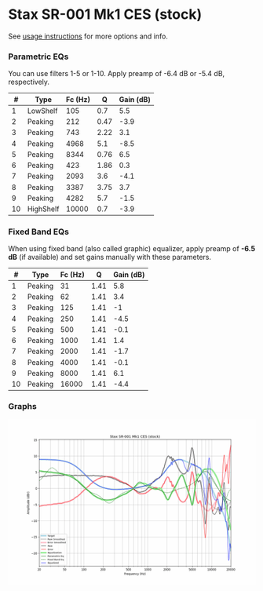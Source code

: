 # Stax SR-001 Mk1 CES (stock)
See [usage instructions](https://github.com/jaakkopasanen/AutoEq#usage) for more options and info.

### Parametric EQs
You can use filters 1-5 or 1-10. Apply preamp of -6.4 dB or -5.4 dB, respectively.

|   # | Type      |   Fc (Hz) |    Q |   Gain (dB) |
|-----|-----------|-----------|------|-------------|
|   1 | LowShelf  |       105 | 0.7  |         5.5 |
|   2 | Peaking   |       212 | 0.47 |        -3.9 |
|   3 | Peaking   |       743 | 2.22 |         3.1 |
|   4 | Peaking   |      4968 | 5.1  |        -8.5 |
|   5 | Peaking   |      8344 | 0.76 |         6.5 |
|   6 | Peaking   |       423 | 1.86 |         0.3 |
|   7 | Peaking   |      2093 | 3.6  |        -4.1 |
|   8 | Peaking   |      3387 | 3.75 |         3.7 |
|   9 | Peaking   |      4282 | 5.7  |        -1.5 |
|  10 | HighShelf |     10000 | 0.7  |        -3.9 |

### Fixed Band EQs
When using fixed band (also called graphic) equalizer, apply preamp of **-6.5 dB** (if available) and set gains manually with these parameters.

|   # | Type    |   Fc (Hz) |    Q |   Gain (dB) |
|-----|---------|-----------|------|-------------|
|   1 | Peaking |        31 | 1.41 |         5.8 |
|   2 | Peaking |        62 | 1.41 |         3.4 |
|   3 | Peaking |       125 | 1.41 |        -1   |
|   4 | Peaking |       250 | 1.41 |        -4.5 |
|   5 | Peaking |       500 | 1.41 |        -0.1 |
|   6 | Peaking |      1000 | 1.41 |         1.4 |
|   7 | Peaking |      2000 | 1.41 |        -1.7 |
|   8 | Peaking |      4000 | 1.41 |        -0.1 |
|   9 | Peaking |      8000 | 1.41 |         6.1 |
|  10 | Peaking |     16000 | 1.41 |        -4.4 |

### Graphs
![](./Stax%20SR-001%20Mk1%20CES%20(stock).png)
